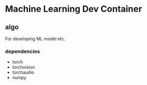# Machine Learning Dev Container

## algo

For developing ML model etc.

### dependencies

- torch 
- torchvision 
- torchaudio
- numpy